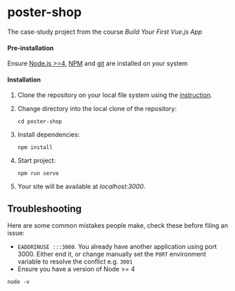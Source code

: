 # poster-shop
The case-study project from the course *Build Your First Vue.js App*

#### Pre-installation
Ensure [Node.js  >=4](https://nodejs.org/en/download/), [NPM](https://docs.npmjs.com) and [git](https://git-scm.com/book/en/v2/Getting-Started-Installing-Git) are installed on your system

#### Installation

1. Clone the repository on your local file system using the [instruction](https://help.github.com/en/github/creating-cloning-and-archiving-repositories/cloning-a-repository).

2. Change directory into the local clone of the repository:

    ```
    cd poster-shop
    ```

3. Install dependencies:

    ```
    npm install
    ```
    
4. Start project:

    ```
    npm run serve
    ```

5. Your site will be available at *localhost:3000*.

## Troubleshooting

Here are some common mistakes people make, check these before filing an issue:

- `EADDRINUSE :::3000`. You already have another application using port 3000. Either end it, or change manually set the `PORT` environment variable to resolve the conflict e.g. `3001`
- Ensure you have a version of Node >= 4

```
node -v
```
